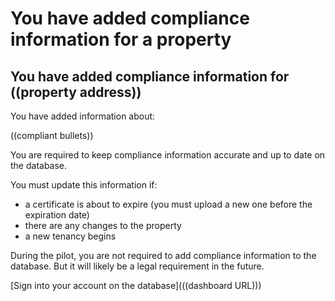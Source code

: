 # You have added compliance information for a property

## You have added compliance information for ((property address))

You have added information about:

((compliant bullets))

You are required to keep compliance information accurate and up to date on the database.

You must update this information if:

* a certificate is about to expire (you must upload a new one before the expiration date)
* there are any changes to the property
* a new tenancy begins

During the pilot, you are not required to add compliance information to the database. But it will likely be a legal requirement in the future.

[Sign into your account on the database](((dashboard URL)))